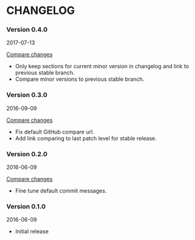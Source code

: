 # CHANGELOG

### Version 0.4.0

2017-07-13

[Compare changes](https://github.com/tf/semmy/compare/0-3-stable...v0.4.0)

- Only keep sections for current minor version in changelog and link
  to previous stable branch.
- Compare minor versions to previous stable branch.

### Version 0.3.0

2016-09-09

[Compare changes](https://github.com/tf/semmy/compare/v0.2.0...v0.3.0)

- Fix default GitHub compare url.
- Add link comparing to last patch level for stable release.

### Version 0.2.0

2016-06-09

[Compare changes](https://github.com/tf/semmy/compare/v0.1.0...v0.2.0)

- Fine tune default commit messages.

### Version 0.1.0

2016-06-09

- Initial release
